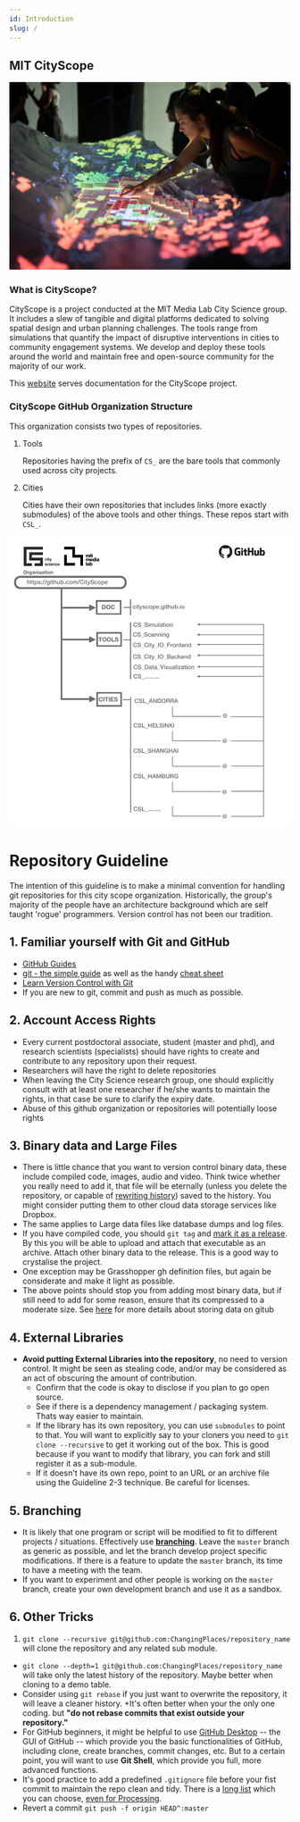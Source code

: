 ```yaml
---
id: Introduction
slug: /
---
```


## MIT CityScope

![CityScope in Andorra. Photo: Ariel Noyman](img/cs_an.jpg)

### What is CityScope?

CityScope is a project conducted at the MIT Media Lab City Science group. It includes a slew of tangible and digital platforms dedicated to solving spatial design and urban planning challenges. The tools range from simulations that quantify the impact of disruptive interventions in cities to community engagement systems. We develop and deploy these tools around the world and maintain free and open-source community for the majority of our work.

This [website](https://cityscope.github.io) serves documentation for the CityScope project.

### CityScope GitHub Organization Structure

This organization consists two types of repositories.

1. Tools

    Repositories having the prefix of `CS_` are the bare tools that commonly used across city projects.

2. Cities

    Cities have their own repositories that includes links (more exactly submodules) of the above tools and other things. These repos start with `CSL_`.

![CityScope in Andorra. Photo: Ariel Noyman](img/Github_CS_Organization_diagram.png)

# Repository Guideline

The intention of this guideline is to make a minimal convention for handling git repositories for this city scope organization. Historically, the group's majority of the people have an architecture background which are self taught 'rogue' programmers. Version control has not been our tradition.



## 1. Familiar yourself with Git and GitHub

-   [GitHub Guides](https://guides.github.com/)
-   [git - the simple guide](http://rogerdudler.github.io/git-guide/) as well as the handy [cheat sheet](http://rogerdudler.github.io/git-guide/files/git_cheat_sheet.pdf)
-   [Learn Version Control with Git
    ](https://www.git-tower.com/learn/git/ebook)
-   If you are new to git, commit and push as much as possible.

## 2. Account Access Rights

-   Every current postdoctoral associate, student (master and phd), and research scientists (specialists) should have rights to create and contribute to any repository upon their request.
-   Researchers will have the right to delete repositories
-   When leaving the City Science research group, one should explicitly consult with at least one researcher if he/she wants to maintain the rights, in that case be sure to clarify the expiry date.
-   Abuse of this github organization or repositories will potentially loose rights

## 3. Binary data and Large Files

-   There is little chance that you want to version control binary data, these include compiled code, images, audio and video. Think twice whether you really need to add it, that file will be eternally (unless you delete the repository, or capable of [rewriting history](https://git-scm.com/book/en/v2/Git-Tools-Rewriting-History)) saved to the history. You might consider putting them to other cloud data storage services like Dropbox.
-   The same applies to Large data files like database dumps and log files.
-   If you have compiled code, you should `git tag` and [mark it as a release](https://help.github.com/articles/creating-releases/). By this you will be able to upload and attach that executable as an archive. Attach other binary data to the release. This is a good way to crystalise the project.
-   One exception may be Grasshopper gh definition files, but again be considerate and make it light as possible.
-   The above points should stop you from adding most binary data, but if still need to add for some reason, ensure that its compressed to a moderate size. See [here](https://www.r-bloggers.com/data-on-github-the-easy-way-to-make-your-data-available/) for more details about storing data on gitub

## 4. External Libraries

-   **Avoid putting External Libraries into the repository**, no need to version control. It might be seen as stealing code, and/or may be considered as an act of obscuring the amount of contribution.
    -   Confirm that the code is okay to disclose if you plan to go open source.
    -   See if there is a dependency management / packaging system. Thats way easier to maintain.
    -   If the library has its own repository, you can use `submodules` to point to that. You will want to explicitly say to your cloners you need to `git clone --recursive` to get it working out of the box. This is good because if you want to modify that library, you can fork and still register it as a sub-module.
    -   If it doesn't have its own repo, point to an URL or an archive file using the Guideline 2-3 technique. Be careful for licenses.

## 5. Branching

-   It is likely that one program or script will be modified to fit to different projects / situations. Effectively use **[branching](https://en.wikipedia.org/wiki/Branching_%28version_control%29)**. Leave the `master` branch as generic as possible, and let the branch develop project specific modifications. If there is a feature to update the `master` branch, its time to have a meeting with the team.
-   If you want to experiment and other people is working on the `master` branch, create your own development branch and use it as a sandbox.

## 6. Other Tricks

1. `git clone --recursive git@github.com:ChangingPlaces/repository_name` will clone the repository and any related sub module.

-   `git clone --depth=1 git@github.com:ChangingPlaces/repository_name` will take only the latest history of the repository. Maybe better when cloning to a demo table.
-   Consider using `git rebase` if you just want to overwrite the repository, it will leave a cleaner history. +It's often better when your the only one coding. but **"do not rebase commits that exist outside your repository."**
-   For GitHub beginners, it might be helpful to use [GitHub Desktop](https://desktop.github.com/) -- the GUI of GitHub -- which provide you the basic functionalities of GitHub, including clone, create branches, commit changes, etc. But to a certain point, you will want to use **Git Shell**, which provide you full, more advanced functions.
-   It's good practice to add a predefined `.gitignore` file before your fist commit to maintain the repo clean and tidy. There is a [long list](https://github.com/github/gitignore) which you can choose, [even for Processing](https://github.com/github/gitignore/blob/master/Processing.gitignore).
-   Revert a commit `git push -f origin HEAD^:master`
